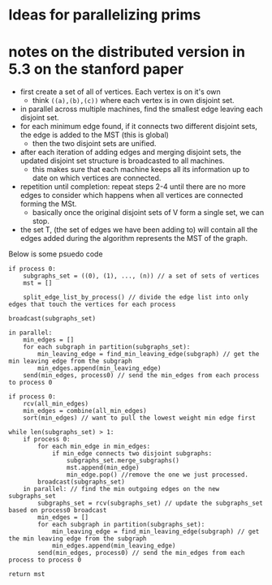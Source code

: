 # Ideas for parallelizing prims

# notes on the distributed version in 5.3 on the stanford paper
- first create a set of all of vertices. Each vertex is on it's own 
    - think `((a),(b),(c))` where each vertex is in own disjoint set.
- in parallel across multiple machines, find the smallest edge leaving each disjoint set.
- for each minimum edge found, if it connects two different disjoint sets, the edge is added to the MST (this is global)
    - then the two disjoint sets are unified. 
- after each iteration of adding edges and merging disjoint sets, the updated disjoint set structure is broadcasted to all machines. 
    - this makes sure that each machine keeps all its information up to date on which vertices are connected.
- repetition until completion: repeat steps 2-4 until there are no more edges to consider which happens when all vertices are connected forming the MSt.
    - basically once the original disjoint sets of V form a single set, we can stop.
- the set T, (the set of edges we have been adding to) will contain all the edges added during the algorithm represents the MST of the graph.


Below is some psuedo code
```
if process 0:
    subgraphs_set = ((0), (1), ..., (n)) // a set of sets of vertices
    mst = []

    split_edge_list_by_process() // divide the edge list into only edges that touch the vertices for each process

broadcast(subgraphs_set)

in parallel:
    min_edges = []
    for each subgraph in partition(subgraphs_set):
        min_leaving_edge = find_min_leaving_edge(subgraph) // get the min leaving edge from the subgraph
        min_edges.append(min_leaving_edge)
    send(min_edges, process0) // send the min_edges from each process to process 0

if process 0:
    rcv(all_min_edges)
    min_edges = combine(all_min_edges)
    sort(min_edges) // want to pull the lowest weight min edge first

while len(subgraphs_set) > 1:
    if process 0:
        for each min_edge in min_edges:
            if min_edge connects two disjoint subgraphs:
                subgraphs_set.merge_subgraphs()
                mst.append(min_edge)
                min_edge.pop() //remove the one we just processed.
        broadcast(subgraphs_set)
    in parallel: // find the min outgoing edges on the new subgraphs_set
        subgraphs_set = rcv(subgraphs_set) // update the subgraphs_set based on process0 broadcast
        min_edges = []
        for each subgraph in partition(subgraphs_set):
            min_leaving_edge = find_min_leaving_edge(subgraph) // get the min leaving edge from the subgraph
            min_edges.append(min_leaving_edge)
        send(min_edges, process0) // send the min_edges from each process to process 0

return mst
```